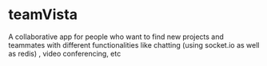 # teamVista
A collaborative app for people who want to find new projects and teammates with different functionalities like chatting (using socket.io as well as redis) , video conferencing, etc

